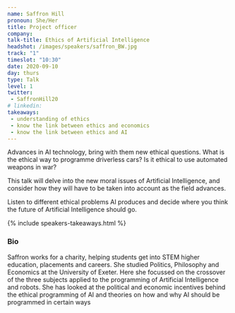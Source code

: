 ```yaml
---
name: Saffron Hill
pronoun: She/Her
title: Project officer
company: 
talk-title: Ethics of Artificial Intelligence
headshot: /images/speakers/saffron_BW.jpg
track: "1"
timeslot: "10:30"
date: 2020-09-10
day: thurs
type: Talk
level: 1
twitter:
 - SaffronHill20
# linkedin: 
takeaways:
 - understanding of ethics
 - know the link between ethics and economics
 - know the link between ethics and AI 
---
```


<p>Advances in AI technology, bring with them new ethical questions. What is the ethical way to programme driverless cars? Is it ethical to use automated weapons in war?

This talk will delve into the new moral issues of Artificial Intelligence, and consider how they will have to be taken into account as the field advances.

Listen to different ethical problems AI produces and decide where you think the future of Artificial Intelligence should go.
</p>

{% include speakers-takeaways.html %}

<h3>Bio</h3>
<p>Saffron works for a charity, helping students get into STEM higher education, placements and careers. She studied Politics, Philosophy and Economics at the University of Exeter. Here she focussed on the crossover of the three subjects applied to the programming of Artificial Intelligence and robots. She has looked at the political and economic incentives behind the ethical programming of AI and theories on how and why AI should be programmed in certain ways</p>